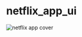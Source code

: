# netflix_app_ui

![netflix app cover](https://user-images.githubusercontent.com/85620139/129010822-41a440ce-b3fd-487f-a09f-d06b490fab1e.png)

